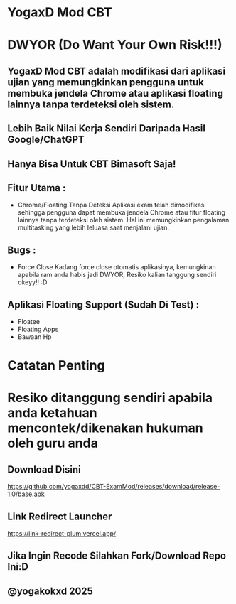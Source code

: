# YogaxD Mod CBT

# DWYOR (Do Want Your Own Risk!!!)

## YogaxD Mod CBT adalah modifikasi dari aplikasi ujian yang memungkinkan pengguna untuk membuka jendela Chrome atau aplikasi floating lainnya tanpa terdeteksi oleh sistem.
## Lebih Baik Nilai Kerja Sendiri Daripada Hasil Google/ChatGPT

## Hanya Bisa Untuk CBT Bimasoft Saja!

## Fitur Utama :
   - Chrome/Floating Tanpa Deteksi
Aplikasi exam telah dimodifikasi sehingga pengguna dapat membuka jendela Chrome atau fitur floating lainnya tanpa terdeteksi oleh sistem. Hal ini memungkinkan pengalaman multitasking yang lebih leluasa saat menjalani ujian.

## Bugs :
   - Force Close
Kadang force close otomatis aplikasinya, kemungkinan apabila ram anda habis jadi DWYOR, Resiko kalian tanggung sendiri okeyy!! :D

## Aplikasi Floating Support (Sudah Di Test) :
   - Floatee
   - Floating Apps
   - Bawaan Hp

# Catatan Penting
# Resiko ditanggung sendiri apabila anda ketahuan mencontek/dikenakan hukuman oleh guru anda

## Download Disini
https://github.com/yogaxdd/CBT-ExamMod/releases/download/release-1.0/base.apk

## Link Redirect Launcher
https://link-redirect-plum.vercel.app/

## Jika Ingin Recode Silahkan Fork/Download Repo Ini:D
## @yogakokxd 2025
